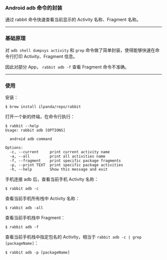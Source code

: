 ### Android adb 命令的封装
通过 rabbit 命令快速查看当前显示的 Activity 名称、Fragment 名称。

---
### 基础原理
对 `adb shell dumpsys activity` 和 `grep` 命令做了简单封装，使得能够快速在命令行打印 Activity、Fragment 信息。

因此对部分 App， `rabbit adb -f` 查看 Fragment 命令不准确。

---
### 使用
安装：
```Shell
$ brew install ilpanda/repo/rabbit
```
打开一个新的终端，在命令行执行：
```Shell
$ rabbit --help
Usage: rabbit adb [OPTIONS]

  android adb command

Options:
  -c, --current     print current activity name
  -a, --all         print all activities name
  -f, --fragment    print specific package fragments
  -p, --print TEXT  print specific package activities
  -h, --help        Show this message and exit
```
手机连接 adb 后，查看当前手机 Activity 名称：
```Shell
$ rabbit adb -c 
```
查看当前手机所有栈中 Activity 名称：
```Shell
$ rabbit adb -all
```
查看当前手机栈中 Fragment：
```Shell
$ rabbit adb -f
```
查看当前手机栈中指定包名的 Activity，相当于 `rabbit adb -c | grep [packageName]`：
```Shell
$ rabbit adb -p [packageName]
```